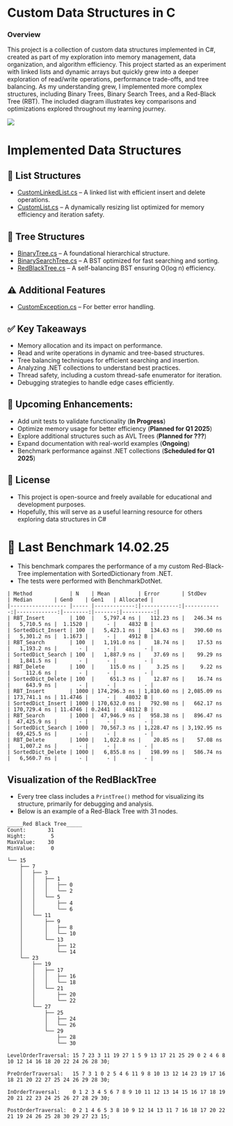 # Custom Data Structures in C
### Overview
This project is a collection of custom data structures implemented in C#, created as part of my exploration into memory management, data organization, and algorithm efficiency.
This project started as an experiment with linked lists and dynamic arrays but quickly grew into a deeper exploration of read/write operations, performance trade-offs, and tree balancing.
As my understanding grew, I implemented more complex structures, including Binary Trees, Binary Search Trees, and a Red-Black Tree (RBT).
The included diagram illustrates key comparisons and optimizations explored throughout my learning journey.

<img src="https://github.com/0xD4nny/Datastructures/releases/download/v1.0.0/DatastructuresNew.png" style="max-width:100%; height:auto;">

# Implemented Data Structures

## 📃 List Structures
- [CustomLinkedList.cs](./path/to/CustomLinkedList.cs) – A linked list with efficient insert and delete operations.
- [CustomList.cs](./path/to/CustomList.cs) – A dynamically resizing list optimized for memory efficiency and iteration safety.

## 🌳 Tree Structures
- [BinaryTree.cs](./path/to/BinaryTree.cs) – A foundational hierarchical structure.
- [BinarySearchTree.cs](./path/to/BinarySearchTree.cs) – A BST optimized for fast searching and sorting.
- [RedBlackTree.cs](./path/to/RedBlackTree.cs) – A self-balancing BST ensuring O(log n) efficiency.

## ⚠️ Additional Features
- [CustomException.cs](./path/to/CustomException.cs) – For better error handling.

## ✅ Key Takeaways
- Memory allocation and its impact on performance.
- Read and write operations in dynamic and tree-based structures.
- Tree balancing techniques for efficient searching and insertion.
- Analyzing .NET collections to understand best practices.
- Thread safety, including a custom thread-safe enumerator for iteration.
- Debugging strategies to handle edge cases efficiently.
  
## 🚀 Upcoming Enhancements:
- Add unit tests to validate functionality (**In Progress**)
- Optimize memory usage for better efficiency (**Planned for Q1 2025**)
- Explore additional structures such as AVL Trees (**Planned for ???**)
- Expand documentation with real-world examples (**Ongoing**)
- Benchmark performance against .NET collections (**Scheduled for Q1 2025**)

## 📖 License
- This project is open-source and freely available for educational and development purposes.
- Hopefully, this will serve as a useful learning resource for others exploring data structures in C#


# 🚀 Last Benchmark 14.02.25
- This benchmark compares the performance of a my custom Red-Black-Tree implementation with SortedDictionary from .NET. 
- The tests were performed with BenchmarkDotNet.
```
| Method            | N    | Mean         | Error       | StdDev      | Median       | Gen0    | Gen1   | Allocated |
|------------------ |----- |-------------:|------------:|------------:|-------------:|--------:|-------:|----------:|
| RBT_Insert        | 100  |   5,797.4 ns |   112.23 ns |   246.34 ns |   5,710.5 ns |  1.1520 |      - |    4832 B |
| SortedDict_Insert | 100  |   5,423.1 ns |   134.63 ns |   390.60 ns |   5,301.2 ns |  1.1673 |      - |    4912 B |
| RBT_Search        | 100  |   1,191.0 ns |    18.74 ns |    17.53 ns |   1,193.2 ns |       - |      - |         - |
| SortedDict_Search | 100  |   1,887.9 ns |    37.69 ns |    99.29 ns |   1,841.5 ns |       - |      - |         - |
| RBT_Delete        | 100  |     115.0 ns |     3.25 ns |     9.22 ns |     112.6 ns |       - |      - |         - |
| SortedDict_Delete | 100  |     651.3 ns |    12.87 ns |    16.74 ns |     643.9 ns |       - |      - |         - |
| RBT_Insert        | 1000 | 174,296.3 ns | 1,810.60 ns | 2,085.09 ns | 173,741.1 ns | 11.4746 |      - |   48032 B |
| SortedDict_Insert | 1000 | 170,632.0 ns |   792.98 ns |   662.17 ns | 170,729.4 ns | 11.4746 | 0.2441 |   48112 B |
| RBT_Search        | 1000 |  47,946.9 ns |   958.38 ns |   896.47 ns |  47,425.9 ns |       - |      - |         - |
| SortedDict_Search | 1000 |  70,567.3 ns | 1,228.47 ns | 3,192.95 ns |  69,425.5 ns |       - |      - |         - |
| RBT_Delete        | 1000 |   1,022.8 ns |    20.85 ns |    57.08 ns |   1,007.2 ns |       - |      - |         - |
| SortedDict_Delete | 1000 |   6,855.8 ns |   198.99 ns |   586.74 ns |   6,560.7 ns |       - |      - |         - |
```

## Visualization of the RedBlackTree
- Every tree class includes a `PrintTree()` method for visualizing its structure, primarily for debugging and analysis. 
- Below is an example of a Red-Black Tree with 31 nodes.

```
_____Red Black Tree_____
Count:       31
Hight:        5
MaxValue:    30
MinValue:     0

└── 15
    ├── 7
    │   ├── 3
    │   │   ├── 1
    │   │   │   ├── 0
    │   │   │   └── 2
    │   │   └── 5
    │   │       ├── 4
    │   │       └── 6
    │   └── 11
    │       ├── 9
    │       │   ├── 8
    │       │   └── 10
    │       └── 13
    │           ├── 12
    │           └── 14
    └── 23
        ├── 19
        │   ├── 17
        │   │   ├── 16
        │   │   └── 18
        │   └── 21
        │       ├── 20
        │       └── 22
        └── 27
            ├── 25
            │   ├── 24
            │   └── 26
            └── 29
                ├── 28
                └── 30

LevelOrderTraversal: 15 7 23 3 11 19 27 1 5 9 13 17 21 25 29 0 2 4 6 8 10 12 14 16 18 20 22 24 26 28 30;
                     
PreOrderTraversal:   15 7 3 1 0 2 5 4 6 11 9 8 10 13 12 14 23 19 17 16 18 21 20 22 27 25 24 26 29 28 30;
                     
InOrderTraversal:    0 1 2 3 4 5 6 7 8 9 10 11 12 13 14 15 16 17 18 19 20 21 22 23 24 25 26 27 28 29 30;
                     
PostOrderTraversal:  0 2 1 4 6 5 3 8 10 9 12 14 13 11 7 16 18 17 20 22 21 19 24 26 25 28 30 29 27 23 15;
```